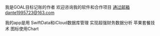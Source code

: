 我是GOAL目标记账的作者
欢迎咨询我的软件和合作项目
通过邮箱dante1995723@163.com

我的app是用
SwiftData和iCloud数据库管理
实现超强财务数据分析
苹果套餐技术
图标使用Chart
